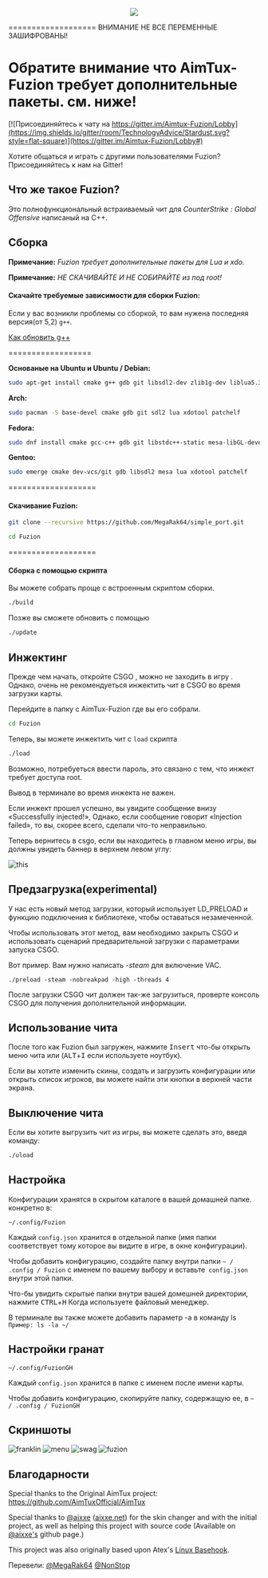 <p align="center">
<img src="http://i.imgur.com/mCtrbIN.png">
</p>
===================
ВНИМАНИЕ НЕ ВСЕ ПЕРЕМЕННЫЕ ЗАШИФРОВАНЫ!

# Обратите внимание что AimTux-Fuzion требует дополнительные пакеты. см. ниже!
[![Присоединяйтесь к чату на https://gitter.im/Aimtux-Fuzion/Lobby](https://img.shields.io/gitter/room/TechnologyAdvice/Stardust.svg?style=flat-square)](https://gitter.im/Aimtux-Fuzion/Lobby#)

Хотите общаться и играть с другими пользователями Fuzion? Присоединяйтесь к нам на Gitter!

## Что же такое Fuzion?

Это полнофункциональный встраиваемый чит для *CounterStrike : Global Offensive* написаный на C++.


## Сборка

**Примечание:** _Fuzion требует дополнительные пакеты для Lua и xdo._

**Примечание:** _НЕ СКАЧИВАЙТЕ И НЕ СОБИРАЙТЕ из под root!_

#### Скачайте требуемые зависимости для сборки Fuzion:


Если у вас возникли проблемы со сборкой, то вам нужена последняя версия(от 5,2) `g++`.

[Как обновить g++](https://github.com/AimTuxOfficial/AimTux/wiki/Updating-your-compiler)

==================

__Основаные на Ubuntu и Ubuntu / Debian:__
```bash
sudo apt-get install cmake g++ gdb git libsdl2-dev zlib1g-dev liblua5.3 libxdo-dev patchelf
```
__Arch:__
```bash
sudo pacman -S base-devel cmake gdb git sdl2 lua xdotool patchelf
```
__Fedora:__
```bash
sudo dnf install cmake gcc-c++ gdb git libstdc++-static mesa-libGL-devel SDL2-devel zlib-devel lua-devel libX11-devel libxdo-devel patchelf
```

__Gentoo:__
```bash
sudo emerge cmake dev-vcs/git gdb libsdl2 mesa lua xdotool patchelf
```
===================

#### Скачивание Fuzion:

```bash
git clone --recursive https://github.com/MegaRak64/simple_port.git
```

```bash
cd Fuzion
```

===================


#### Сборка с помощью скрипта

Вы можете собрать проще с встроенным скриптом сборки.
```bash
./build
```
Позже вы сможете обновить с помощью 
```bash
./update
```

## Инжектинг

Прежде чем начать, откройте CSGO , можно не заходить в игру . Однако, очень не рекомендуеться инжектить чит в CSGO во время загрузки карты. 

Перейдите в папку с AimTux-Fuzion где вы его собрали.

```bash
cd Fuzion
```

Теперь, вы можете инжектить чит с `load` скрипта

```bash
./load
```

Возможно, потребуеться ввести пароль, это связано с тем, что инжект требует доступа root.


Вывод в терминале во время инжекта не важен. 

Если инжект прошел успешно, вы увидите сообщение внизу «Successfully injected!», Однако, если сообщение говорит «Injection failed», то вы, скорее всего, сделали что-то неправильно.

Теперь вернитесь в csgo, если вы находитесь в главном меню игры, вы должны увидеть баннер в верхнем левом углу:

![this](http://i.imgur.com/Gb0SV1u.png)

## Предзагрузка(experimental)
У нас есть новый метод загрузки, который использует LD_PRELOAD и функцию подключения к библиотеке, чтобы оставаться незамеченной.

Чтобы использовать этот метод, вам необходимо закрыть CSGO и использовать сценарий предварительной загрузки с параметрами запуска CSGO.

Вот пример. Вам нужно написать *-steam* для включение VAC. 
```
./preload -steam -nobreakpad -high -threads 4
```

После загрузки CSGO чит должен так-же загрузиться, проверте консоль CSGO для получения дополнительной информации.

## Использование чита

После того как Fuzion был загружен, нажмите <kbd>Insert</kbd> что-бы открыть меню чита или (<kbd>ALT</kbd>+<kbd>I</kbd> если используете ноутбук).

Если вы хотите изменить скины, создать и загрузить конфигурации или открыть список игроков, вы можете найти эти кнопки в верхней части экрана.

## Выключение чита 

Если вы хотите выгрузить чит из игры, вы можете сделать это, введя команду:

```bash
./uload
```

## Настройка 

Конфигурации хранятся в скрытом каталоге в вашей домашней папке. конкретно в:

```
~/.config/Fuzion
```

Каждый `config.json` хранится в отдельной папке (имя папки соответствует тому которое вы видите в игре, в окне конфигурации).

Чтобы добавить конфигурацию, создайте папку внутри папки `~ / .config / Fuzion` с именем по вашему выбору и вставьте` config.json` внутри этой папки.

Что-бы увидить скрытые папки внутри вашей домешней директории, нажмите <kbd>CTRL</kbd>+<kbd>H</kbd> Когда используете файловый менеджер.

В терминале вы также можете добавить параметр -a в команду ls     `Пример: ls -la ~/` 

## Настройки гранат

```
~/.config/FuzionGH
```

Каждый `config.json` хранится в папке с именем после имени карты.

Чтобы добавить конфигурацию, скопируйте папку, содержащую ее, в `~ / .config / FuzionGH`

## Скриншоты
![franklin](http://i.imgur.com/a964edK.jpg)
![menu](http://i.imgur.com/AOSjO6S.jpg)
![swag](http://i.imgur.com/Okzvm5r.jpg)
![fuzion](http://i.imgur.com/5fZDVHa.jpg)

## Благодарности
Special thanks to the Original AimTux project: https://github.com/AimTuxOfficial/AimTux

Special thanks to [@aixxe](http://www.github.com/aixxe/) ([aixxe.net](http://www.aixxe.net)) for the skin changer and with the initial project, as well as helping this project with source code (Available on [@aixxe's](http://www.github.com/aixxe/) github page.)

This project was also originally based upon Atex's [Linux Basehook](http://unknowncheats.me/forum/counterstrike-global-offensive/181878-linux-basehook.html).

Перевели: <a href="http://www.github.com/MegaRak64/">@MegaRak64</a>  <a href="http://www.github.com/NonStopez/">@NonStop</a> 